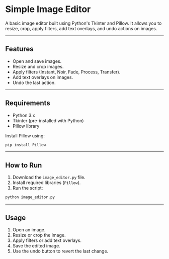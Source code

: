 # Simple Image Editor

A basic image editor built using Python's Tkinter and Pillow. It allows you to resize, crop, apply filters, add text overlays, and undo actions on images.

---

## Features

- Open and save images.
- Resize and crop images.
- Apply filters (Instant, Noir, Fade, Process, Transfer).
- Add text overlays on images.
- Undo the last action.

---

## Requirements

- Python 3.x
- Tkinter (pre-installed with Python)
- Pillow library

Install Pillow using:

```bash
pip install Pillow
```

---

## How to Run

1. Download the `image_editor.py` file.
2. Install required libraries (`Pillow`).
3. Run the script:

```bash
python image_editor.py
```

---

## Usage

1. Open an image.
2. Resize or crop the image.
3. Apply filters or add text overlays.
4. Save the edited image.
5. Use the undo button to revert the last change.
